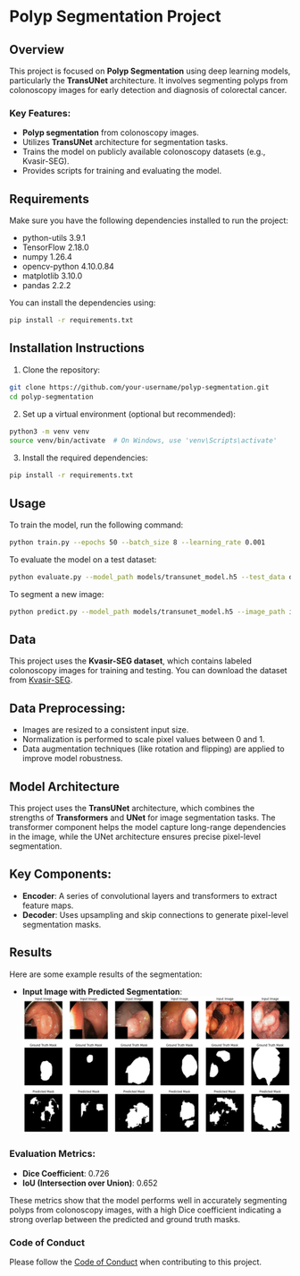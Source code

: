 # Polyp Segmentation Project

## Overview
This project is focused on **Polyp Segmentation** using deep learning models, particularly the **TransUNet** architecture. It involves segmenting polyps from colonoscopy images for early detection and diagnosis of colorectal cancer.

### Key Features:
- **Polyp segmentation** from colonoscopy images.
- Utilizes **TransUNet** architecture for segmentation tasks.
- Trains the model on publicly available colonoscopy datasets (e.g., Kvasir-SEG).
- Provides scripts for training and evaluating the model.

## Requirements
Make sure you have the following dependencies installed to run the project:
- python-utils 3.9.1
- TensorFlow 2.18.0
- numpy 1.26.4
- opencv-python 4.10.0.84
- matplotlib 3.10.0
- pandas 2.2.2

You can install the dependencies using:
```bash
pip install -r requirements.txt
```

## Installation Instructions

1. Clone the repository:
```bash
git clone https://github.com/your-username/polyp-segmentation.git
cd polyp-segmentation
```

2. Set up a virtual environment (optional but recommended):
```bash 
python3 -m venv venv
source venv/bin/activate  # On Windows, use 'venv\Scripts\activate'
```

3. Install the required dependencies:
```bash 
pip install -r requirements.txt
```
## Usage

To train the model, run the following command:

```bash 
python train.py --epochs 50 --batch_size 8 --learning_rate 0.001
```




To evaluate the model on a test dataset:
```bash
python evaluate.py --model_path models/transunet_model.h5 --test_data data/test_images
```

To segment a new image:
```bash 
python predict.py --model_path models/transunet_model.h5 --image_path images/new_image.jpg
```
## Data
This project uses the **Kvasir-SEG dataset**, which contains labeled colonoscopy images for training and testing. You can download the dataset from [Kvasir-SEG](https://datasets.simula.no/kvasir-seg/).


## Data Preprocessing:
- Images are resized to a consistent input size.
- Normalization is performed to scale pixel values between 0 and 1.
- Data augmentation techniques (like rotation and flipping) are applied to improve model robustness.

## Model Architecture

This project uses the **TransUNet** architecture, which combines the strengths of **Transformers** and **UNet** for image segmentation tasks. The transformer component helps the model capture long-range dependencies in the image, while the UNet architecture ensures precise pixel-level segmentation.

## Key Components:

- **Encoder**: A series of convolutional layers and transformers to extract feature maps.
- **Decoder**: Uses upsampling and skip connections to generate pixel-level segmentation masks.

## Results

Here are some example results of the segmentation:

- **Input Image with Predicted Segmentation**:  
  ![Input Image with Predicted Segmentation](https://github.com/Naman-64000/polyp-segmentation/blob/main/result.png?raw=true)



### Evaluation Metrics:

- **Dice Coefficient**: 0.726
- **IoU (Intersection over Union)**: 0.652

These metrics show that the model performs well in accurately segmenting polyps from colonoscopy images, with a high Dice coefficient indicating a strong overlap between the predicted and ground truth masks.


### Code of Conduct

Please follow the [Code of Conduct](./CODE_OF_CONDUCT.md) when contributing to this project. 
